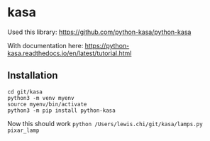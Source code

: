 # kasa

Used this library: https://github.com/python-kasa/python-kasa

With documentation here:
https://python-kasa.readthedocs.io/en/latest/tutorial.html

## Installation
```
cd git/kasa
python3 -m venv myenv
source myenv/bin/activate
python3 -m pip install python-kasa
```
Now this should work ```python /Users/lewis.chi/git/kasa/lamps.py pixar_lamp```
